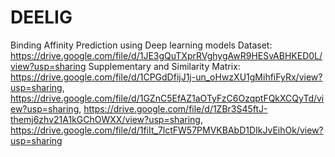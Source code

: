 # DEELIG
Binding Affinity Prediction using Deep learning models
Dataset: https://drive.google.com/file/d/1JE3gQuTXprRVghygAwR9HESvABHKED0L/view?usp=sharing
Supplementary and Similarity Matrix: https://drive.google.com/file/d/1CPGdDfijJ1j-un_oHwzXU1gMihfiFyRx/view?usp=sharing, https://drive.google.com/file/d/1GZnC5EfAZ1aOTyFzC6OzqptFQkXCQyTd/view?usp=sharing, https://drive.google.com/file/d/1ZBr3S45ftJ-themj6zhv21A1kGChOWXX/view?usp=sharing, https://drive.google.com/file/d/1fiIt_7lctFW57PMVKBAbD1DIkJvEihOk/view?usp=sharing
